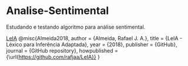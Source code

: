 # Analise-Sentimental
Estudando e testando algoritmo para análise sentimental.


[LeIA](https://github.com/rafjaa/LeIA)
@misc{Almeida2018,
  author = {Almeida, Rafael J. A.},
  title = {LeIA - Léxico para Inferência Adaptada},
  year = {2018},
  publisher = {GitHub},
  journal = {GitHub repository},
  howpublished = {\url{https://github.com/rafjaa/LeIA}}
}
